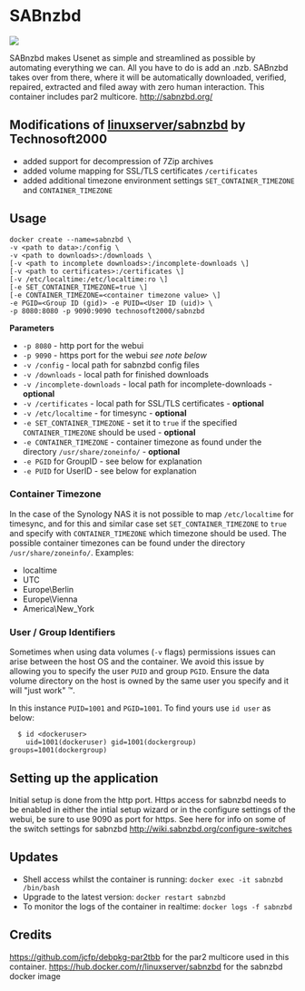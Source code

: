 # SABnzbd
![](http://sabnzbd.org/resources/landing/sabnzbd_logo.png)

SABnzbd makes Usenet as simple and streamlined as possible by automating everything we can. All you have to do is add an .nzb. SABnzbd takes over from there, where it will be automatically downloaded, verified, repaired, extracted and filed away with zero human interaction. 
This container includes par2 multicore.  http://sabnzbd.org/

## Modifications of [linuxserver/sabnzbd](https://hub.docker.com/r/linuxserver/sabnzbd/) by Technosoft2000
* added support for decompression of 7Zip archives 
* added volume mapping for SSL/TLS certificates `/certificates`
* added additional timezone environment settings `SET_CONTAINER_TIMEZONE` and `CONTAINER_TIMEZONE`

## Usage

```
docker create --name=sabnzbd \
-v <path to data>:/config \
-v <path to downloads>:/downloads \
[-v <path to incomplete downloads>:/incomplete-downloads \]
[-v <path to certificates>:/certificates \]
[-v /etc/localtime:/etc/localtime:ro \]
[-e SET_CONTAINER_TIMEZONE=true \]
[-e CONTAINER_TIMEZONE=<container timezone value> \]
-e PGID=<Group ID (gid)> -e PUID=<User ID (uid)> \
-p 8080:8080 -p 9090:9090 technosoft2000/sabnzbd
```

**Parameters**

* `-p 8080` - http port for the webui
* `-p 9090` - https port for the webui *see note below*
* `-v /config` - local path for sabnzbd config files
* `-v /downloads` - local path for finished downloads
* `-v /incomplete-downloads` - local path for incomplete-downloads - __optional__
* `-v /certificates` - local path for SSL/TLS certificates - __optional__
* `-v /etc/localtime` - for timesync - __optional__
* `-e SET_CONTAINER_TIMEZONE` - set it to `true` if the specified `CONTAINER_TIMEZONE` should be used - __optional__ 
* `-e CONTAINER_TIMEZONE` - container timezone as found under the directory `/usr/share/zoneinfo/` - __optional__
* `-e PGID` for GroupID - see below for explanation
* `-e PUID` for UserID - see below for explanation

### Container Timezone

In the case of the Synology NAS it is not possible to map `/etc/localtime` for timesync, and for this and similar case
set `SET_CONTAINER_TIMEZONE` to `true` and specify with `CONTAINER_TIMEZONE` which timezone should be used.
The possible container timezones can be found under the directory `/usr/share/zoneinfo/`.
Examples:
* localtime
* UTC
* Europe\Berlin
* Europe\Vienna
* America\New_York

### User / Group Identifiers

Sometimes when using data volumes (`-v` flags) permissions issues can arise between the host OS and the container. We avoid this issue by allowing you to specify the user `PUID` and group `PGID`. Ensure the data volume directory on the host is owned by the same user you specify and it will "just work" ™.

In this instance `PUID=1001` and `PGID=1001`. To find yours use `id user` as below:

```
  $ id <dockeruser>
    uid=1001(dockeruser) gid=1001(dockergroup) groups=1001(dockergroup)
```

## Setting up the application 
Initial setup is done from the http port.
Https access for sabnzbd needs to be enabled in either the intial setup wizard or in the configure settings of the webui, be sure to use 9090 as port for https.
See here for info on some of the switch settings for sabnzbd http://wiki.sabnzbd.org/configure-switches


## Updates

* Shell access whilst the container is running: `docker exec -it sabnzbd /bin/bash`
* Upgrade to the latest version: `docker restart sabnzbd`
* To monitor the logs of the container in realtime: `docker logs -f sabnzbd`


## Credits
https://github.com/jcfp/debpkg-par2tbb for the par2 multicore used in this container.
https://hub.docker.com/r/linuxserver/sabnzbd for the sabnzbd docker image
